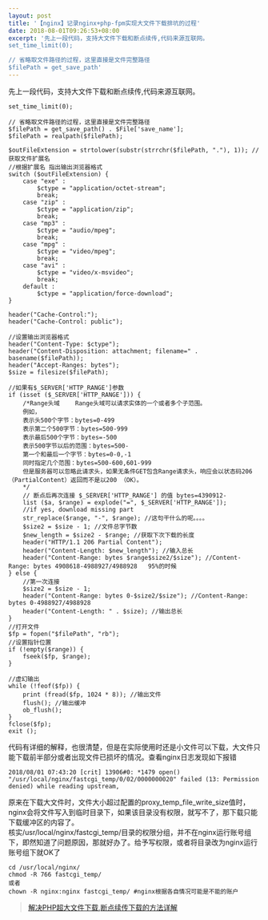 ```yaml
---  
layout: post  
title: '【nginx】记录nginx+php-fpm实现大文件下载排坑的过程'  
date: 2018-08-01T09:26:53+08:00  
excerpt: '先上一段代码，支持大文件下载和断点续传,代码来源互联网。
set_time_limit(0);

// 省略取文件路径的过程，这里直接是文件完整路径
$filePath = get_save_path'  
---  
```


先上一段代码，支持大文件下载和断点续传,代码来源互联网。

```
set_time_limit(0);

// 省略取文件路径的过程，这里直接是文件完整路径
$filePath = get_save_path() . $File['save_name'];
$filePath = realpath($filePath);

$outFileExtension = strtolower(substr(strrchr($filePath, "."), 1)); //获取文件扩展名
//根据扩展名 指出输出浏览器格式
switch ($outFileExtension) {
    case "exe" :
        $ctype = "application/octet-stream";
        break;
    case "zip" :
        $ctype = "application/zip";
        break;
    case "mp3" :
        $ctype = "audio/mpeg";
        break;
    case "mpg" :
        $ctype = "video/mpeg";
        break;
    case "avi" :
        $ctype = "video/x-msvideo";
        break;
    default :
        $ctype = "application/force-download";
}

header("Cache-Control:");
header("Cache-Control: public");

//设置输出浏览器格式
header("Content-Type: $ctype");
header("Content-Disposition: attachment; filename=" . basename($filePath));
header("Accept-Ranges: bytes");
$size = filesize($filePath);

//如果有$_SERVER['HTTP_RANGE']参数
if (isset ($_SERVER['HTTP_RANGE'])) {
    /*Range头域 　　Range头域可以请求实体的一个或者多个子范围。
    例如，
    表示头500个字节：bytes=0-499
    表示第二个500字节：bytes=500-999
    表示最后500个字节：bytes=-500
    表示500字节以后的范围：bytes=500- 　　
    第一个和最后一个字节：bytes=0-0,-1 　　
    同时指定几个范围：bytes=500-600,601-999 　　
    但是服务器可以忽略此请求头，如果无条件GET包含Range请求头，响应会以状态码206（PartialContent）返回而不是以200 （OK）。
    */
    // 断点后再次连接 $_SERVER['HTTP_RANGE'] 的值 bytes=4390912-
    list ($a, $range) = explode("=", $_SERVER['HTTP_RANGE']);
    //if yes, download missing part
    str_replace($range, "-", $range); //这句干什么的呢。。。。
    $size2 = $size - 1; //文件总字节数
    $new_length = $size2 - $range; //获取下次下载的长度
    header("HTTP/1.1 206 Partial Content");
    header("Content-Length: $new_length"); //输入总长
    header("Content-Range: bytes $range$size2/$size"); //Content-Range: bytes 4908618-4988927/4988928   95%的时候
} else {
    //第一次连接
    $size2 = $size - 1;
    header("Content-Range: bytes 0-$size2/$size"); //Content-Range: bytes 0-4988927/4988928
    header("Content-Length: " . $size); //输出总长
}
//打开文件
$fp = fopen("$filePath", "rb");
//设置指针位置
if (!empty($range)) {
    fseek($fp, $range);
}

//虚幻输出
while (!feof($fp)) {
    print (fread($fp, 1024 * 8)); //输出文件
    flush(); //输出缓冲
    ob_flush();
}
fclose($fp);
exit ();
```

代码有详细的解释，也很清楚，但是在实际使用时还是小文件可以下载，大文件只能下载前半部分或者出现文件已损坏的情况。查看nginx日志发现如下报错

```
2018/08/01 07:43:20 [crit] 13906#0: *1479 open() "/usr/local/nginx/fastcgi_temp/0/02/0000000020" failed (13: Permission denied) while reading upstream,
```

原来在下载大文件时，文件大小超过配置的proxy\_temp\_file\_write\_size值时，nginx会将文件写入到临时目录下，如果该目录没有权限，就写不了，那下载只能下载缓冲区的内容了。  
核实/usr/local/nginx/fastcgi\_temp/目录的权限分组，并不在nginx运行账号组下，即然知道了问题原因，那就好办了。给予写权限，或者将目录改为nginx运行账号组下就OK了

```
cd /usr/local/nginx/ 
chmod -R 766 fastcgi_temp/
或者
chown -R nginx:nginx fastcgi_temp/ #nginx根据各自情况可能是不能的账户
```

> [解决PHP超大文件下载,断点续传下载的方法详解](https://blog.csdn.net/weixin_38893715/article/details/72674399?locationNum=8&fps=1)